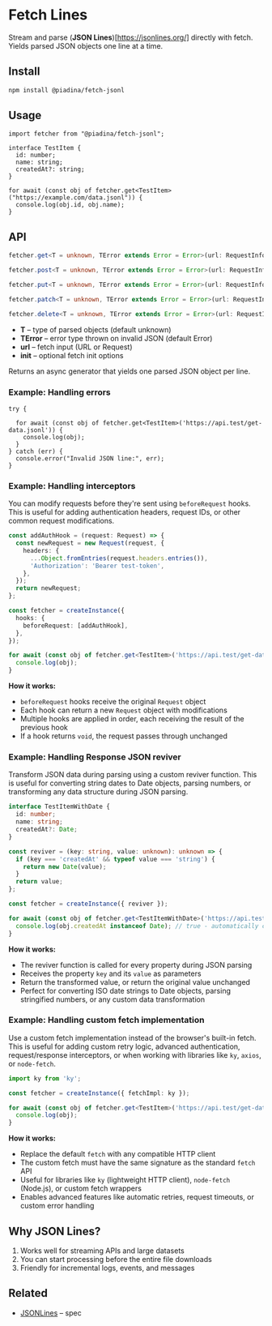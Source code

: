 # Fetch Lines

Stream and parse (**JSON Lines**)[https://jsonlines.org/] directly with fetch.
Yields parsed JSON objects one line at a time.

## Install

```sh
npm install @piadina/fetch-jsonl
```

## Usage

```tsx
import fetcher from "@piadina/fetch-jsonl";

interface TestItem {
  id: number;
  name: string;
  createdAt?: string;
}

for await (const obj of fetcher.get<TestItem>("https://example.com/data.jsonl")) {
  console.log(obj.id, obj.name);
}
```

## API

```ts
fetcher.get<T = unknown, TError extends Error = Error>(url: RequestInfo | URL, init?: RequestInit): AsyncGenerator<Awaited<T>, void, unknown>

fetcher.post<T = unknown, TError extends Error = Error>(url: RequestInfo | URL, init?: RequestInit): AsyncGenerator<Awaited<T>, void, unknown>

fetcher.put<T = unknown, TError extends Error = Error>(url: RequestInfo | URL, init?: RequestInit): AsyncGenerator<Awaited<T>, void, unknown>

fetcher.patch<T = unknown, TError extends Error = Error>(url: RequestInfo | URL, init?: RequestInit): AsyncGenerator<Awaited<T>, void, unknown>

fetcher.delete<T = unknown, TError extends Error = Error>(url: RequestInfo | URL, init?: RequestInit): AsyncGenerator<Awaited<T>, void, unknown>
```

* **T** – type of parsed objects (default unknown)
* **TError** – error type thrown on invalid JSON (default Error)
* **url** – fetch input (URL or Request)
* **init** – optional fetch init options

Returns an async generator that yields one parsed JSON object per line.

### Example: Handling errors

```tsx 
try {
 
  for await (const obj of fetcher.get<TestItem>('https://api.test/get-data.jsonl')) {
    console.log(obj);
  }
} catch (err) {
  console.error("Invalid JSON line:", err);
}
```

### Example: Handling interceptors

You can modify requests before they're sent using `beforeRequest` hooks. This is useful for adding authentication headers, request IDs, or other common request modifications.

```ts
const addAuthHook = (request: Request) => {
  const newRequest = new Request(request, {
    headers: {
      ...Object.fromEntries(request.headers.entries()),
      'Authorization': 'Bearer test-token',
    },
  });
  return newRequest;
};

const fetcher = createInstance({
  hooks: {
    beforeRequest: [addAuthHook],
  },
});

for await (const obj of fetcher.get<TestItem>('https://api.test/get-data.jsonl')) {
  console.log(obj);
}
```

**How it works:**
- `beforeRequest` hooks receive the original `Request` object
- Each hook can return a new `Request` object with modifications
- Multiple hooks are applied in order, each receiving the result of the previous hook
- If a hook returns `void`, the request passes through unchanged


### Example: Handling Response JSON reviver

Transform JSON data during parsing using a custom reviver function. This is useful for converting string dates to Date objects, parsing numbers, or transforming any data structure during JSON parsing.

```ts
interface TestItemWithDate {
  id: number;
  name: string;
  createdAt?: Date;
}

const reviver = (key: string, value: unknown): unknown => {
  if (key === 'createdAt' && typeof value === 'string') {
    return new Date(value);
  }
  return value;
};

const fetcher = createInstance({ reviver });

for await (const obj of fetcher.get<TestItemWithDate>('https://api.test/get-data.jsonl')) {
  console.log(obj.createdAt instanceof Date); // true - automatically converted!
}
```

**How it works:**
- The reviver function is called for every property during JSON parsing
- Receives the property `key` and its `value` as parameters
- Return the transformed value, or return the original value unchanged
- Perfect for converting ISO date strings to Date objects, parsing stringified numbers, or any custom data transformation

### Example: Handling custom fetch implementation

Use a custom fetch implementation instead of the browser's built-in fetch. This is useful for adding custom retry logic, advanced authentication, request/response interceptors, or when working with libraries like `ky`, `axios`, or `node-fetch`.

```ts
import ky from 'ky';

const fetcher = createInstance({ fetchImpl: ky });

for await (const obj of fetcher.get<TestItem>('https://api.test/get-data.jsonl')) {
  console.log(obj);
}
```

**How it works:**
- Replace the default `fetch` with any compatible HTTP client
- The custom fetch must have the same signature as the standard `fetch` API
- Useful for libraries like `ky` (lightweight HTTP client), `node-fetch` (Node.js), or custom fetch wrappers
- Enables advanced features like automatic retries, request timeouts, or custom error handling

## Why JSON Lines?

1. Works well for streaming APIs and large datasets
2. You can start processing before the entire file downloads
3. Friendly for incremental logs, events, and messages

## Related

* [JSONLines](https://jsonlines.org) – spec